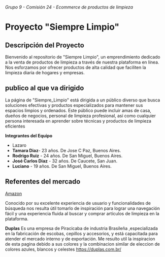 *Grupo 9 - Comisión 24 - Ecommerce de productos de limpieza*

# Proyecto "Siempre Limpio"


## Descripción del Proyecto

Bienvenido al repositorio de "Siempre Limpio", un emprendimiento dedicado a la venta de productos de limpieza a través de nuestra plataforma en línea. Nos esforzamos por ofrecer productos de alta calidad que faciliten la limpieza diaria de hogares y empresas.

## publico al que va dirigido
La página de "Siempre_Limpio" está dirigida a un público diverso que busca soluciones efectivas y productos especializados para mantener sus espacios limpios y ordenados. Este público puede incluir amas de casa, dueños de negocios, personal de limpieza profesional, así como cualquier persona interesada en aprender sobre técnicas y productos de limpieza eficientes


**Integrantes del Equipo**

   * Lazaro
   * **Tamara Diaz**- 23 años. De Jose C Paz, Buenos Aires.
   * **Rodrigo Ruiz** - 24 años. De San Miguel, Buenos Aires.
   * **José Carlos Diaz** -  32 años. De Caucete, San Juan.
   * **Luciano** - 19 años. De San Miguel, Buenos Aires.


## Referentes del mercado

[Amazon](https://www.amazon.com/)

 Conocido por su excelente experiencia de usuario y funcionalidades de búsqueda nos resulta útil tomarlo de inspiración para lograr una navegación fácil y una experiencia fluida al buscar y comprar artículos de limpieza en la plataforma.
 
 
 **Duplas**
 Es una empresa de Piracicaba de industria Brasileña ,especializada en la fabricación de escobas, cepillos y accesorios, y está capacitada para atender el mercado interno y de exportación.
 Me resulto util la inspiracion de esta pagina debido a sus colores y la
 combinacion similar de eleccion de colores azules, blancos y celestes 
 https://duplas.com.br/


 



